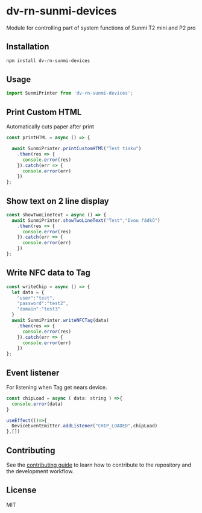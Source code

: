 # dv-rn-sunmi-devices

Module for controlling part of system functions of Sunmi T2 mini and P2 pro

## Installation

```sh
npm install dv-rn-sunmi-devices
```

## Usage

```js
import SunmiPrinter from 'dv-rn-sunmi-devices';
```

## Print Custom HTML

Automatically cuts paper after print

```js
const printHTML = async () => {

  await SunmiPrinter.printCustomHTMl("Test tisku")
    .then(res => {
      console.error(res)
    }).catch(err => {
      console.error(err)
    })
};
```

## Show text on 2 line display

```js
const showTwoLineText = async () => {
  await SunmiPrinter.showTwoLineText("Test","Dvou řádků")
    .then(res => {
      console.error(res)
    }).catch(err => {
      console.error(err)
    })
};

```

## Write NFC data to Tag

```js
const writeChip = async () => {
  let data = {
    "user":"test",
    "password":"test2",
    "domain":"test3"
  }
  await SunmiPrinter.writeNFCTag(data)
    .then(res => {
      console.error(res)
    }).catch(err => {
      console.error(err)
    })
};
```

## Event listener

For listening when Tag get nears device.

```js
const chipLoad = async ( data: string ) =>{
  console.error(data)
}

useEffect(()=>{
  DeviceEventEmitter.addListener("CHIP_LOADED",chipLoad)
},[])
```

## Contributing

See the [contributing guide](CONTRIBUTING.md) to learn how to contribute to the repository and the development workflow.

## License

MIT
